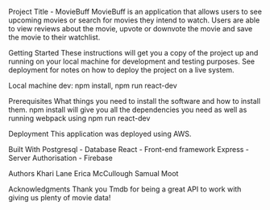 Project Title - MovieBuff
MovieBuff is an application that allows users to see upcoming movies or search for movies they intend to watch.
Users are able to view reviews about the movie, upvote or downvote the movie and save the 
movie to their watchlist.  

Getting Started
These instructions will get you a copy of the project up and running on your local machine for development and testing purposes. See deployment for notes on how to deploy the project on a live system.

Local machine dev: npm install, npm run react-dev

Prerequisites
What things you need to install the software and how to install them.
npm install will give you all the dependencies you need as well as running webpack using npm run react-dev

Deployment
This application was deployed using AWS. 

Built With
Postgresql - Database
React - Front-end framework
Express - Server
Authorisation - Firebase

Authors
Khari Lane
Erica McCullough
Samual Moot

Acknowledgments
Thank you Tmdb for being a great API to work with giving us plenty of movie data!